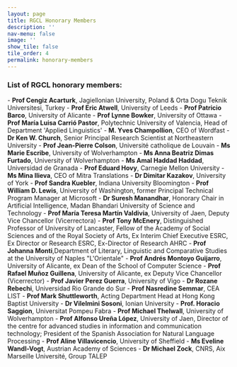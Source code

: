 ```yaml
---
layout: page
title: RGCL Honorary Members 
description: ''
nav-menu: false 
image: '' 
show_tile: false
tile_order: 4
permalink: honorary-members
---
```


<h3>List of RGCL honorary members:</h3>
- <b>Prof Cengiz Acarturk</b>, Jagiellonian University, Poland & Orta Dogu Teknik Universitesi, Turkey 
- <b>Prof Eric Atwell</b>, University of Leeds
- <b>Prof Patricio Barco</b>, University of Alicante
- <b>Prof Lynne Bowker</b>, University of Ottawa
- <b>Prof María Luisa Carrió Pastor</b>, Polytechnic University of Valencia, Head of Department 'Applied Linguistics'
- <b>M. Yves Champollion</b>, CEO of Wordfast
- <b>Dr Ken W. Church</b>, Senior Principal Research Scientist at Northeastern University
- <b>Prof Jean-Pierre Colson</b>, Université catholique de Louvain
- <b>Ms Marie Escribe</b>, University of Wolverhampton
- <b>Ms Anna Beatriz Dimas Furtado</b>, University of Wolverhampton
- <b>Ms Amal Haddad Haddad</b>, Universidad de Granada
- <b>Prof Eduard Hovy</b>, Carnegie Mellon University
- <b>Ms Mina Ilieva</b>, CEO of Mitra Translations
- <b>Dr Dimitar Kazakov</b>, University of York
- <b>Prof Sandra Kuebler</b>, Indiana University Bloomington
- <b>Prof William D. Lewis</b>, University of Washington, former Principal Technical Program Manager at Microsoft
- <b>Dr Suresh Manandhar</b>, Honorary Chair in Artificial Intelligence, Madan Bhandari University of Science and Technology
- <b>Prof María Teresa Martín Valdivia</b>, University of Jaen, Deputy Vice Chancellor (Vicerrectora)
- <b>Prof Tony McEnery</b>, Distinguished Professor of University of Lancaster, Fellow of the Academy of Social Sciences and of the Royal Society of Arts, Ex Interim Chief Executive ESRC, Ex Director or Research ESRC, Ex-Director of Research AHRC 
- <b>Prof Johanna Monti</b>,Department of Literary, Linguistic and Comparative Studies at the University of Naples "L'Orientale"
- <b>Prof Andrés Montoyo Guijarro</b>, University of Alicante, ex Dean of the School of Computer Science
- <b>Prof Rafael Muñoz Guillena</b>, University of Alicante, ex Deputy Vice Chancellor (Vicerrector)
- <b>Prof Javier Perez Guerra</b>, University of Vigo
- <b>Dr Rozane Rebechi</b>, Universidad Rio Grande do Sur
- <b>Prof Nasredine Semmar</b>, CEA LIST
- <b>Prof Mark Shuttleworth</b>, Acting Department Head at Hong Kong Baptist University
- <b>Dr Vilelmini Sosoni</b>, Ionian University
- <b>Prof. Horacio Saggion</b>, Universitat Pompeu Fabra
- <b>Prof Michael Thelwall</b>, University of Wolverhampton
- <b>Prof Alfonso Ureña López</b>, University of Jaen, Director of the centre for advanced studies in information and communication technology;  President of the Spanish Association for Natural Language Processing
- <b>Prof Aline Villavicencio</b>, University of Sheffield
- <b>Ms Eveline Wandl-Vogt</b>, Austrian Academy of Sciences
- <b>Dr Michael Zock</b>, CNRS, Aix Marseille Université, Group TALEP
